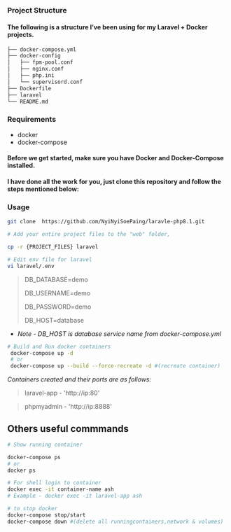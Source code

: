 ##

### Project Structure

#### The following is a structure I’ve been using for my Laravel + Docker projects.
```bash
├── docker-compose.yml
├── docker-config
│   ├── fpm-pool.conf
│   ├── nginx.conf
│   ├── php.ini
│   └── supervisord.conf
├── Dockerfile
├── laravel
└── README.md
```

### Requirements
- docker
- docker-compose

####  Before we get started, make sure you have Docker and Docker-Compose installed.

#### I have done all the work for you, just clone this repository and follow the steps mentioned below:

### Usage

```bash
git clone  https://github.com/NyiNyiSoePaing/laravle-php8.1.git

# Add your entire project files to the "web" folder,

cp -r {PROJECT_FILES} laravel

# Edit env file for laravel 
vi laravel/.env
```
> DB_DATABASE=demo 
> 
> DB_USERNAME=demo
>
> DB_PASSWORD=demo
>
> DB_HOST=database 
* *Note*  -  *DB_HOST is database service name from docker-compose.yml*


```bash
# Build and Run docker containers
 docker-compose up -d
 # or 
 docker-compose up --build --force-recreate -d #(recreate container)
```

*Containers created and their ports are as follows:*


> laravel-app - 'http://ip:80'

> 
> phpmyadmin - 'http://ip:8888'

## Others useful commmands
```bash
# Show running container

docker-compose ps
# or 
docker ps

# For shell login to container
docker exec -it container-name ash
# Example - docker exec -it laravel-app ash

# to stop docker
docker-compose stop/start
docker-compose down #(delete all runningcontainers,network & volumes)
```
